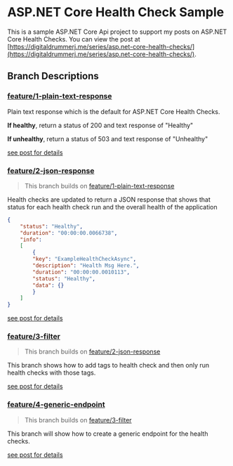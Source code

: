# ASP.NET Core Health Check Sample

This is a sample ASP.NET Core Api project to support my posts on ASP.NET Core Health Checks.  You can view the post at [https://digitaldrummerj.me/series/asp.net-core-health-checks/](https://digitaldrummerj.me/series/asp.net-core-health-checks/).

## Branch Descriptions

### [feature/1-plain-text-response](https://github.com/digitaldrummerj/aspnet-core-health-checks/tree/feature/1-plain-text-response)

Plain text response which is the default for ASP.NET Core Health Checks.

**If healthy**, return a status of 200 and text response of "Healthy"

**If unhealthy**, return a status of 503 and text response of "Unhealthy"

[see post for details](https://digitaldrummerj.me/aspnet-core-health-checks/)

### [feature/2-json-response](https://github.com/digitaldrummerj/aspnet-core-health-checks/tree/feature/2-json-response)

> This branch builds on [feature/1-plain-text-response](https://github.com/digitaldrummerj/aspnet-core-health-checks/tree/feature/1-plain-text-response)

Health checks are updated to return a JSON response that shows that status for each health check run and the overall health of the application

```json
{
    "status": "Healthy",
    "duration": "00:00:00.0066738",
    "info":
    [
        {
        "key": "ExampleHealthCheckAsync",
        "description": "Health Msg Here.",
        "duration": "00:00:00.0010113",
        "status": "Healthy",
        "data": {}
        }
    ]
}
```

[see post for details](https://digitaldrummerj.me/aspnet-core-health-checks-json/)

### [feature/3-filter](https://github.com/digitaldrummerj/aspnet-core-health-checks/tree/feature/3-filter)

> This branch builds on [feature/2-json-response](https://github.com/digitaldrummerj/aspnet-core-health-checks/tree/feature/2-json-response)

This branch shows how to add tags to health check and then only run health checks with those tags.

[see post for details](https://digitaldrummerj.me/aspnet-core-health-checks-filter/)

### [feature/4-generic-endpoint](https://github.com/digitaldrummerj/aspnet-core-health-checks/tree/feature/4-generic-endpoint)

> This branch builds on [feature/3-filter](https://github.com/digitaldrummerj/aspnet-core-health-checks/tree/feature/3-filter)

This branch will show how to create a generic endpoint for the health checks.

[see post for details](https://digitaldrummerj.me/aspnet-core-health-checks-generic-endpoint/)
